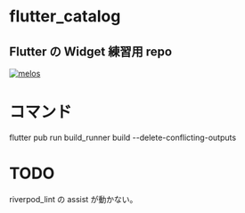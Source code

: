 # flutter_catalog

## Flutter の Widget 練習用 repo

[![melos](https://img.shields.io/badge/maintained%20with-melos-f700ff.svg?style=flat-square)](https://github.com/invertase/melos)

# コマンド

flutter pub run build_runner build --delete-conflicting-outputs

# TODO

riverpod_lint の assist が動かない。
